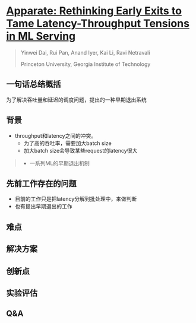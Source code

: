 # [Apparate: Rethinking Early Exits to Tame Latency-Throughput Tensions in ML Serving](https://arxiv.org/abs/2312.05385)

> Yinwei Dai, Rui Pan, Anand Iyer, Kai Li, Ravi Netravali
>
> Princeton University, Georgia Institute of Technology

## 一句话总结概括

为了解决吞吐量和延迟的调度问题，提出的一种早期退出系统

## 背景

* throughput和latency之间的冲突。
  * 为了高的吞吐率，需要加大batch size
  * 加大batch size会导致某些request的latency很大



> * 一系列ML的早期退出机制



## 先前工作存在的问题

* 目前的工作只是把latency分解到批处理中，来做判断
* 也有提出早期退出的工作

## 难点



## 解决方案



## 创新点



## 实验评估



## Q&A